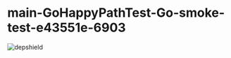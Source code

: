 # main-GoHappyPathTest-Go-smoke-test-e43551e-6903

![depshield](https://dev1.dev.depshield.sonatype.org/badges/depshield-testing/main-GoHappyPathTest-Go-smoke-test-e43551e-6903/depshield.svg)